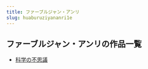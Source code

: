 ```yaml
---
title: ファーブルジャン・アンリ
slug: huaburuziyananri1e
---
```


## ファーブルジャン・アンリの作品一覧

- [科学の不思議](kexuenobusiyi-5fa)
